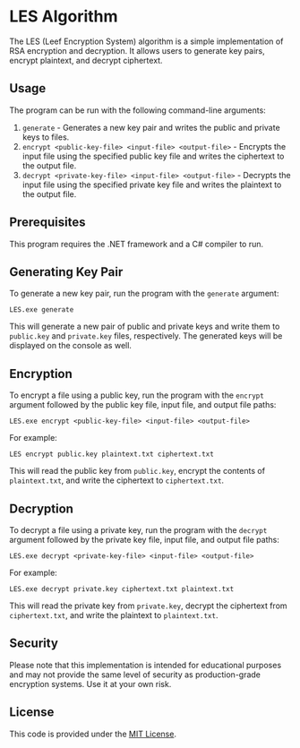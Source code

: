 # LES Algorithm

The LES (Leef Encryption System) algorithm is a simple implementation of RSA encryption and decryption. It allows users to generate key pairs, encrypt plaintext, and decrypt ciphertext.

## Usage

The program can be run with the following command-line arguments:

1. `generate` - Generates a new key pair and writes the public and private keys to files.
2. `encrypt <public-key-file> <input-file> <output-file>` - Encrypts the input file using the specified public key file and writes the ciphertext to the output file.
3. `decrypt <private-key-file> <input-file> <output-file>` - Decrypts the input file using the specified private key file and writes the plaintext to the output file.

## Prerequisites

This program requires the .NET framework and a C# compiler to run.

## Generating Key Pair

To generate a new key pair, run the program with the `generate` argument:

`LES.exe generate`

This will generate a new pair of public and private keys and write them to `public.key` and `private.key` files, respectively. The generated keys will be displayed on the console as well.

## Encryption

To encrypt a file using a public key, run the program with the `encrypt` argument followed by the public key file, input file, and output file paths:

`LES.exe encrypt <public-key-file> <input-file> <output-file>`

For example:

`LES encrypt public.key plaintext.txt ciphertext.txt`


This will read the public key from `public.key`, encrypt the contents of `plaintext.txt`, and write the ciphertext to `ciphertext.txt`.

## Decryption

To decrypt a file using a private key, run the program with the `decrypt` argument followed by the private key file, input file, and output file paths:

`LES.exe decrypt <private-key-file> <input-file> <output-file>`


For example:

`LES.exe decrypt private.key ciphertext.txt plaintext.txt`


This will read the private key from `private.key`, decrypt the ciphertext from `ciphertext.txt`, and write the plaintext to `plaintext.txt`.

## Security

Please note that this implementation is intended for educational purposes and may not provide the same level of security as production-grade encryption systems. Use it at your own risk.

## License

This code is provided under the [MIT License](https://opensource.org/licenses/MIT).
